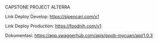 CAPSTONE PROJECT ALTERRA

Link Deploy Develop:
https://sipencari.com/v1

Link Deploy Production:
https://foodnih.com/v1

Dokumentasi:
https://app.swaggerhub.com/apis/ppob-mycuan/api/1.0.3
